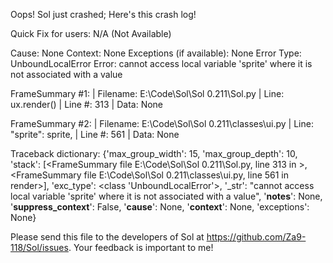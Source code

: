 Oops! Sol just crashed;
Here's this crash log!

Quick Fix for users: N/A (Not Available)

Cause: None
Context: None
Exceptions (if available): None
Error Type: UnboundLocalError
Error: cannot access local variable 'sprite' where it is not associated with a value

FrameSummary #1:
  | Filename: E:\Code\Sol\Sol 0.211\Sol.py
  | Line: ux.render()
  | Line #: 313
  | Data: None

FrameSummary #2:
  | Filename: E:\Code\Sol\Sol 0.211\classes\ui.py
  | Line: "sprite": sprite,
  | Line #: 561
  | Data: None

Traceback dictionary: {'max_group_width': 15, 'max_group_depth': 10, 'stack': [<FrameSummary file E:\Code\Sol\Sol 0.211\Sol.py, line 313 in <module>>, <FrameSummary file E:\Code\Sol\Sol 0.211\classes\ui.py, line 561 in render>], 'exc_type': <class 'UnboundLocalError'>, '_str': "cannot access local variable 'sprite' where it is not associated with a value", '__notes__': None, '__suppress_context__': False, '__cause__': None, '__context__': None, 'exceptions': None}


Please send this file to the developers of Sol at https://github.com/Za9-118/Sol/issues.
Your feedback is important to me!